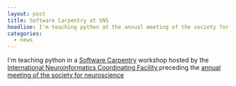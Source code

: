 ```yaml
---
layout: post
title: Software Carpentry at SNS
headline: I'm teaching python at the annual meeting of the society for neuroscience
categories:
  - news
---
```


I'm teaching python in a [Software Carpentry](https://incf.github.io/2019-10-17-sfn/) workshop hosted by the [International Neuroinformatics Coordinating Facility](https://www.incf.org/),preceding the [annual meeting of the society for neuroscience](https://www.sfn.org/Meetings/Neuroscience-2019)
